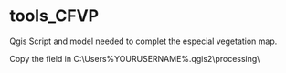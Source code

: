 # tools_CFVP
Qgis Script and model needed to complet the especial vegetation map.

Copy the field in C:\Users\%YOURUSERNAME%\.qgis2\processing\
